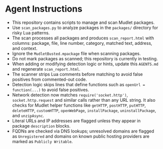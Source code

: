 # Agent Instructions

- This repository contains scripts to manage and scan Mudlet packages.
- Use `scan_packages.py` to analyze packages in the `packages/` directory for risky Lua patterns.
- The scan processes all packages and produces `scan_report.html` with columns: package, file, line number, category, matched text, address, and context.
- Ignore the `MudletBusted.mpackage` file when scanning packages.
- Do not mark packages as scanned; this repository is currently in testing.
- When adding or modifying detection logic or hints, update this `AGENTS.md` and regenerate `scan_report.html`.
- The scanner strips Lua comments before matching to avoid false positives from commented-out code.
- Detection logic skips lines that define functions such as `openUrl = function(...)` to avoid false positives.
- Network detection now matches `require('socket.http')`, `socket.http.request` and similar calls rather than any URL string. It also checks for Mudlet helper functions like `getHTTP`, `postHTTP`, `putHTTP`, `deleteHTTP`, `customHTTP`, `openWebPage`, `installPackage`, `uninstallPackage`, and `unzipAsync`.
- Literal URLs and IP addresses are flagged unless they appear in package `description` blocks.
- FQDNs are checked via DNS lookups; unresolved domains are flagged as `Unregistered` and domains on known public hosting providers are marked as `Publicly Writable`.
